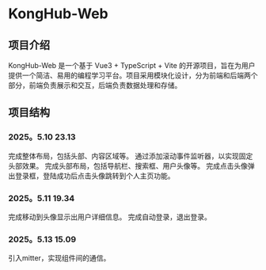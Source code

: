 # KongHub-Web 
## 项目介绍
KongHub-Web 是一个基于 Vue3 + TypeScript + Vite 的开源项目，旨在为用户提供一个简洁、易用的编程学习平台。项目采用模块化设计，分为前端和后端两个部分，前端负责展示和交互，后端负责数据处理和存储。
## 项目结构

### 2025。5.10 23.13
   完成整体布局，包括头部、内容区域等。
   通过添加滚动事件监听器，以实现固定头部效果。
   完成头部布局，包括导航栏、搜索框、用户头像等。
   完成点击头像弹出登录框，登陆成功后点击头像跳转到个人主页功能。
### 2025。5.11 19.34
   完成移动到头像显示出用户详细信息。
   完成自动登录，退出登录。
### 2025。5.13 15.09
   引入mitter，实现组件间的通信。
 